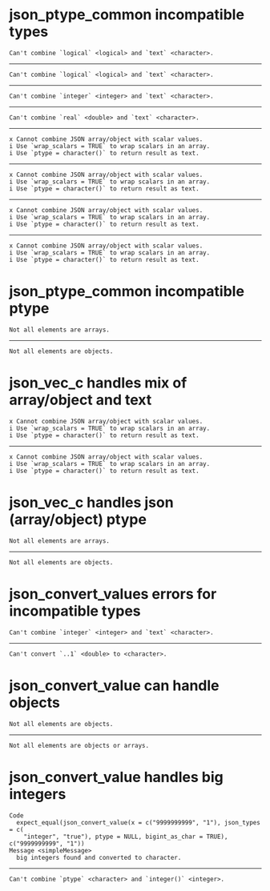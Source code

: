 # json_ptype_common incompatible types

    Can't combine `logical` <logical> and `text` <character>.

---

    Can't combine `logical` <logical> and `text` <character>.

---

    Can't combine `integer` <integer> and `text` <character>.

---

    Can't combine `real` <double> and `text` <character>.

---

    x Cannot combine JSON array/object with scalar values.
    i Use `wrap_scalars = TRUE` to wrap scalars in an array.
    i Use `ptype = character()` to return result as text.

---

    x Cannot combine JSON array/object with scalar values.
    i Use `wrap_scalars = TRUE` to wrap scalars in an array.
    i Use `ptype = character()` to return result as text.

---

    x Cannot combine JSON array/object with scalar values.
    i Use `wrap_scalars = TRUE` to wrap scalars in an array.
    i Use `ptype = character()` to return result as text.

---

    x Cannot combine JSON array/object with scalar values.
    i Use `wrap_scalars = TRUE` to wrap scalars in an array.
    i Use `ptype = character()` to return result as text.

# json_ptype_common incompatible ptype

    Not all elements are arrays.

---

    Not all elements are objects.

# json_vec_c handles mix of array/object and text

    x Cannot combine JSON array/object with scalar values.
    i Use `wrap_scalars = TRUE` to wrap scalars in an array.
    i Use `ptype = character()` to return result as text.

---

    x Cannot combine JSON array/object with scalar values.
    i Use `wrap_scalars = TRUE` to wrap scalars in an array.
    i Use `ptype = character()` to return result as text.

# json_vec_c handles json (array/object) ptype

    Not all elements are arrays.

---

    Not all elements are objects.

# json_convert_values errors for incompatible types

    Can't combine `integer` <integer> and `text` <character>.

---

    Can't convert `..1` <double> to <character>.

# json_convert_value can handle objects

    Not all elements are objects.

---

    Not all elements are objects or arrays.

# json_convert_value handles big integers

    Code
      expect_equal(json_convert_value(x = c("9999999999", "1"), json_types = c(
        "integer", "true"), ptype = NULL, bigint_as_char = TRUE), c("9999999999", "1"))
    Message <simpleMessage>
      big integers found and converted to character.

---

    Can't combine `ptype` <character> and `integer()` <integer>.

